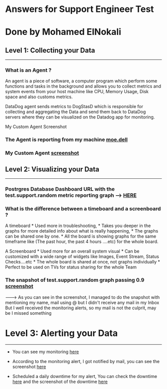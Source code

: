 # Answers for Support Engineer Test
# Done by Mohamed ElNokali

## Level 1: Collecting your Data
-------------------------------
### What is an Agent ?

An agent is a piece of software, a computer program which perform some functions and tasks in the background and allows you to collect metrics and system events from your host machine like CPU, Memory Usage, Disk space and also customs metrics. 

DataDog agent sends metrics to DogStasD which is responsible for collecting and aggregating the Data and send them back to DataDog servers where they can be visualized on the Datadog app for monitoring. 

My Custom Agent Screenshot


### The Agent is reporting from my machine [moe.dell](https://app.datadoghq.com/dash/host/323828476?live=true&page=0&is_auto=false&from_ts=1502299262684&to_ts=1502302862684&tile_size=m)


### My Custom Agent [screenshot](https://www.flickr.com/photos/157378248@N06/36466718365/in/dateposted-public/)



## Level 2: Visualizing your Data
---------------------------------
### Postrgres Database Dashboard URL with the test.support.random metric reporting graph --> [HERE](https://app.datadoghq.com/dash/334682/postgres---metrics-overview?live=true&page=0&is_auto=false&from_ts=1502287456564&to_ts=1502301856564&tile_size=m)


### What is the difference between a timeboard and a screenboard ?

A timeboard 
	* Used more in troubleshooting, 
	* Takes you deeper in the graphs for more detailed info about what is really happening,
	* The graphs can be shared one by one.
	* All the board is showing graphs for the same timeframe like (The past hour, the past 4 hours ....etc) for the whole board.

A Screenboard
	* Used more for an overall system visual
	* Can be customized with a wide range of widgets like Images, Event Stream, Status Checks....etc
	* The whole board is shared at once, not graphs individually
	* Perfect to be used on TVs for status sharing for the whole Team 


### The snapshot of test.support.random graph passing 0.9 [screenshot](https://www.flickr.com/photos/157378248@N06/36466718245/in/dateposted-public/)

---> As you can see in the screenshot, I managed to do the snapshot with mentioning my name, mail using @ but I didn't receive any mail in my Inbox
But I well received the monitoring alerts, so my mail is not the culprit, may be I missed something


# Level 3: Alerting your Data
------------------------------

- You can see my monitoring [here](https://app.datadoghq.com/monitors#2611791?group=triggered&live=4h)

- According to the monitoring alert, I got notified by mail, you can see the screenshot [here](https://www.flickr.com/photos/157378248@N06/35659115843/in/dateposted-public/) 

- Scheduled a daily downtime for my alert, You can check the downtime [here](https://app.datadoghq.com/monitors#downtime?id=241415350) and the screenshot of the downtime [here](https://www.flickr.com/photos/157378248@N06/36070316670/in/dateposted-public/) 

